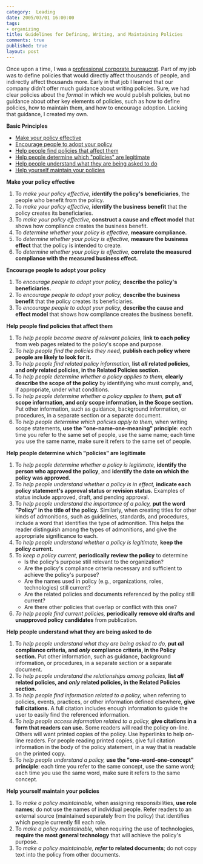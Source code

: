 ```yaml
--- 
category:  Leading
date: 2005/03/01 16:00:00
tags: 
- organizing
title: Guidelines for Defining, Writing, and Maintaining Policies
comments: true
published: true
layout: post
---
```


<p>Once upon a time, I was a <a href="/cwd/2003/04/dale_emery_bureaucrat.html">professional corporate bureaucrat</a>.  Part of my job was to define policies that would directly affect thousands of people, and indirectly affect thousands more.  Early in that job I learned that our company didn't offer much guidance about writing policies.  Sure, we had clear policies about the <em>format</em> in which we would publish policies, but no guidance about other key elements of policies, such as how to define policies, how to maintain them, and how to encourage adoption.  Lacking that guidance, I created my own.</p>
<p>
<strong>Basic Principles</strong>
</p>
<ul>
<li>
<a href="#effective">Make your policy effective</a>
</li>
<li>
<a href="#encourage">Encourage people to adopt your policy</a>
</li>
<li>
<a href="#find">Help people find policies that affect them</a>
</li>
<li>
<a href="#legit">Help people determine which "policies" are legitimate</a>
</li>
<li>
<a href="#understand">Help people understand what they are being asked to do</a>
</li>
<li>
<a href="#maintain">Help yourself maintain your policies</a>
</li>
</ul>
<p>
<strong>
<a>Make your policy effective</a>
</strong>
</p>
<ol>
<li>To <em>make your policy effective,</em>
<strong>identify the policy's beneficiaries</strong>, the people who benefit from the policy.</li>
<li>To <em>make your policy effective,</em>
<strong>identify the business benefit</strong> that the policy creates its beneficiaries.</li>
<li>To <em>make your policy effective,</em>
<strong>construct a cause and effect model</strong> that shows how compliance creates the business benefit.</li>
<li>To <em>determine whether your policy is effective,</em>
<strong>measure compliance.</strong>
</li>
<li>To <em>determine whether your policy is effective,</em>
<strong>measure the business effect</strong> that the policy is intended to create.</li>
<li>To <em>determine whether your policy is effective,</em>
<strong>correlate the measured compliance with the measured business effect.</strong>
</li>
</ol>
<p>
<strong>
<a>Encourage people to adopt your policy</a>
</strong>
</p>
<ol>
<li>To <em>encourage people to adopt your policy,</em>
<strong>describe the policy's beneficiaries.</strong>
</li>
<li>To <em>encourage people to adopt your policy,</em>
<strong>describe the business benefit</strong> that the policy creates its beneficiaries.</li>
<li>To <em>encourage people to adopt your policy,</em>
<strong>describe the cause and effect model</strong> that shows how compliance creates the business benefit.</li>
</ol>
<p>
<strong>
<a>Help people find policies that affect them</a>
</strong>
</p>
<ol>
<li>To <em>help people become aware of relevant policies,</em>
<strong>link to each policy</strong> from web pages related to the policy's scope and purpose.</li>
<li>To <em>help people find the policies they need,</em>
<strong>publish each policy where people are likely to look for it.</strong>
</li>
<li>To <em>help people find related policy information,</em>
<strong>list <em>all</em> related policies, and <em>only</em> related policies, in the Related Policies section.</strong>
</li>
<li>To <em>help people determine whether a policy applies to them,</em>
<strong>clearly describe the scope of the policy</strong> by identifying who must comply, and, if appropriate, under what conditions.</li>
<li>To <em>help people determine whether a policy applies to them,</em>
<strong>put <em>all</em> scope information, and <em>only</em> scope information, in the Scope section.</strong> Put other information, such as guidance, background information, or procedures, in a separate section or a separate document.</li>
<li>To <em>help people determine which policies apply to them,</em> when writing scope statements, <strong>use the "one-name-one-meaning" principle</strong>: each time you refer to the same set of people, use the same name; each time you use the same name, make sure it refers to the same set of people.</li>
</ol>
<p>
<strong>
<a>Help people determine which "policies" are legitimate</a>
</strong>
</p>
<ol>
<li>To <em>help people determine whether a policy is legitimate,</em>
<strong>identify the person who approved the policy</strong>, and <strong>identify the date on which the policy was approved.</strong>
</li>
<li>To <em>help people understand whether a policy is in effect,</em>
<strong>indicate each policy statement's approval status or revision status.</strong> Examples of status include approved, draft, and pending approval.</li>
<li>To <em>help people understand the importance of a policy,</em>
<strong>put the word "Policy" in the title of the policy.</strong> Similarly, when creating titles for other kinds of admonitions, such as guidelines, standards, and procedures, include a word that identifies the type of admonition. This helps the reader distinguish among the types of admonitions, and give the appropriate significance to each.</li>
<li>To <em>help people understand whether a policy is legitimate,</em>
<strong>keep the policy current.</strong>
</li>
<li>To <em>keep a policy current,</em>
<strong>periodically review the policy</strong>     to determine     <ul>
<li>Is the policy's purpose still relevant to the organization?</li>
<li>Are the policy's compliance criteria necessary and sufficient to achieve the policy's purpose?</li>
<li>Are the names used in policy (e.g., organizations, roles, technologies) still current?</li>
<li>Are the related policies and documents referenced by the policy still current?</li>
<li>Are there other policies that overlap or conflict with this one?</li>
</ul>
</li>
<li>
<em>To help people find current policies,</em>
<strong>periodically remove old drafts and unapproved policy candidates</strong> from publication.</li>
</ol>
<p>
<strong>
<a>Help people understand what they are being asked to do</a>
</strong>
</p>
<ol>
<li>To <em>help people understand what they are being asked to do,</em>
<strong>put <em>all</em> compliance criteria, and <em>only</em> compliance criteria, in the Policy section.</strong> Put other information, such as guidance, background information, or procedures, in a separate section or a separate document.</li>
<li>To <em>help people understand the relationships among policies,</em>
<strong>list <em>all</em> related policies, and <em>only</em> related policies, in the Related Policies section.</strong>
</li>
<li>To <em>help people find information related to a policy,</em> when referring to policies, events, practices, or other information defined elsewhere, <strong>give full citations.</strong> A full citation includes enough information to guide the user to easily find the referenced information.</li>
<li>To <em>help people access information related to a policy,</em>
<strong>give citations in a form that readers can use.</strong> Some readers will read the policy on-line. Others will want printed copies of the policy. Use hyperlinks to help on-line readers. For people reading printed copies, give full citation information in the body of the policy statement, in a way that is readable on the printed copy.</li>
<li>To <em>help people understand a policy,</em>
<strong>use the "one-word-one-concept" principle</strong>: each time you refer to the same concept, use the same word; each time you use the same word, make sure it refers to the same concept.</li>
</ol>
<p>
<strong>
<a>Help yourself maintain your policies</a>
</strong>
</p>
<ol>
<li>To <em>make a policy maintainable,</em> when assigning responsibilities, <strong>use role names</strong>; do not use the names of individual people. Refer readers to an external source (maintained separately from the policy) that identifies which people currently fill each role.</li>
<li>To <em>make a policy maintainable,</em> when requiring the use of technologies, <strong>require the most general technology</strong> that will achieve the policy's purpose.</li>
<li>To <em>make a policy maintainable,</em>
<strong>
<em>refer</em> to related documents</strong>; do not copy text into the policy from other documents.</li>
</ol>
